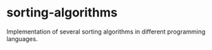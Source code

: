 sorting-algorithms
==================

Implementation of several sorting algorithms in different programming languages.
